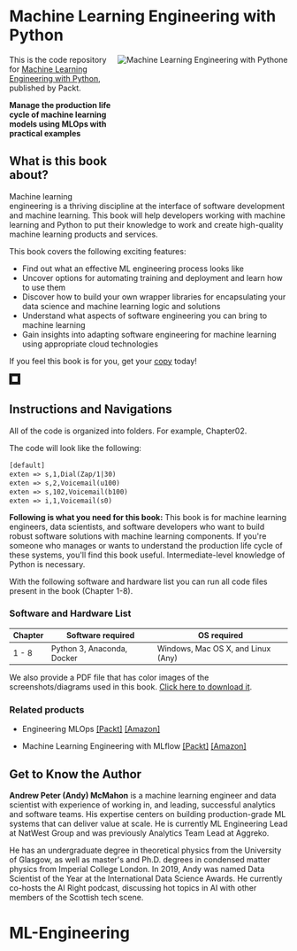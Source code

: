 # Machine Learning Engineering with Python

<a href="https://www.packtpub.com/product/machine-learning-engineering-with-python/9781801079259"><img src="https://static.packt-cdn.com/products/9781801079259/cover/smaller" alt="Machine Learning Engineering with Pythone" height="256px" align="right"></a>

This is the code repository for [Machine Learning Engineering with Python](https://www.packtpub.com/product/machine-learning-engineering-with-python/9781801079259), published by Packt.

**Manage the production life cycle of machine learning models using MLOps with practical examples**

## What is this book about?
Machine learning engineering is a thriving discipline at the interface of software development and machine learning. This book will help developers working with machine learning and Python to put their knowledge to work and create high-quality machine learning products and services.


This book covers the following exciting features: 

* Find out what an effective ML engineering process looks like
* Uncover options for automating training and deployment and learn how to use them
* Discover how to build your own wrapper libraries for encapsulating your data science and machine learning logic and solutions
* Understand what aspects of software engineering you can bring to machine learning
* Gain insights into adapting software engineering for machine learning using appropriate cloud technologies

If you feel this book is for you, get your [copy](https://www.amazon.com/dp/1801079250) today!

<a href="https://www.packtpub.com/?utm_source=github&utm_medium=banner&utm_campaign=GitHubBanner"><img src="https://raw.githubusercontent.com/PacktPublishing/GitHub/master/GitHub.png" 
alt="https://www.packtpub.com/" border="5" /></a>


## Instructions and Navigations
All of the code is organized into folders. For example, Chapter02.

The code will look like the following:
```
[default]
exten => s,1,Dial(Zap/1|30)
exten => s,2,Voicemail(u100)
exten => s,102,Voicemail(b100)
exten => i,1,Voicemail(s0)
```

**Following is what you need for this book:**
This book is for machine learning engineers, data scientists, and software developers who want to build robust software solutions with machine learning components. If you're someone who manages or wants to understand the production life cycle of these systems, you'll find this book useful. Intermediate-level knowledge of Python is necessary.


With the following software and hardware list you can run all code files present in the book (Chapter 1-8).

### Software and Hardware List

| Chapter  | Software required                   | OS required                        |
| -------- | ------------------------------------| -----------------------------------|
| 1  - 8      | Python 3, Anaconda, Docker                    | Windows, Mac OS X, and Linux (Any) |


We also provide a PDF file that has color images of the screenshots/diagrams used in this book. [Click here to download it](https://static.packt-cdn.com/downloads/9781801079259_ColorImages.pdf).

### Related products <Other books you may enjoy>
* Engineering MLOps [[Packt]](https://www.packtpub.com/product/engineering-mlops/9781800562882) [[Amazon]](https://www.amazon.com/dp/1800562888)

* Machine Learning Engineering with MLflow [[Packt]](https://www.packtpub.com/product/machine-learning-engineering-with-mlflow/9781800560796) [[Amazon]](https://www.amazon.com/dp/1800560796)

## Get to Know the Author
**Andrew Peter (Andy) McMahon**
is a machine learning engineer and data scientist with experience of working in, and leading, successful analytics and software teams. His expertise centers on building production-grade ML systems that can deliver value at scale. He is currently ML Engineering Lead at NatWest Group and was previously Analytics Team Lead at Aggreko.

He has an undergraduate degree in theoretical physics from the University of Glasgow, as well as master's and Ph.D. degrees in condensed matter physics from Imperial College London. In 2019, Andy was named Data Scientist of the Year at the International Data Science Awards. He currently co-hosts the AI Right podcast, discussing hot topics in AI with other members of the Scottish tech scene.


# ML-Engineering
